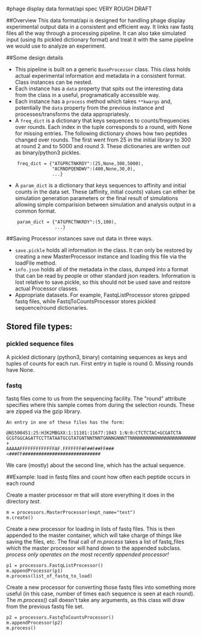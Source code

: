 #phage display data format/api spec 
VERY ROUGH DRAFT

##Overview
This data format/api is designed for handling phage display experimental output
data in a consistent and efficient way.  It links raw fastq files all the way
through a processing pipeline.  It can also take simulated input (using its
pickled dictionary format) and treat it with the same pipeline we would use to
analyze an experiment.

##Some design details
* This pipeline is built on a generic `BaseProcessor` class.  This class holds 
actual experimental information and metadata in a consistent format.  Class 
instances can be nested.  
 * Each instance has a `data` property that spits out the interesting 
data from the class in a useful, programatically accessible way.  
 * Each instance has a `process` method which takes `**kwargs` and, potentially
the `data` property from the previous instance and processes/transforms the
data appropriatesly. 
 * A `freq_dict` is a dictionary that keys sequences to counts/frequencies 
over rounds.  Each index in the tuple corresponds to a round, with None
for missing entries.  The following dictionary shows how two peptides changed over 
rounds.  The first went from 25 in the initial library to 300 at round 2 and to
5000 and round 3. These dictionaries are written out as binary/python3 pickles.
```
    freq_dict = {"ATGPRCTNKRDY":(25,None,300,5000),
                 "ACRNDPQENDWV":(400,None,30,0),
                 ...}
```
* A `param_dict` is a dictionary that keys sequences to affinity and initial
counts in the data set.  These (affinity, initial counts) values can either be
simulation generation parameters or the final result of simulations allowing
simple comparision between simulation and analysis output in a common format.
```
    param_dict = {"ATGPRCTNKRDY":(5,100),
                  ...}
```

##Saving
Processor instances save out data in three ways.  
* `save.pickle` holds all information in the class.  It can only be
restored by creating a new MasterProcessor instance and loading this file via the
loadFile method.
* `info.json` holds all of the metadata in the class, dumped into a format that
can be read by people or other standard json readers.  Information is lost
relative to save.pickle, so this should not be used save and restore actual
Processor classes.
* Appropriate datasets. For example, FastqListProcessor stores gzipped fastq
files, while FastqToCountsProcessor stores pickled sequence/round dictionaries.  

## Stored file types:
### pickled sequence files
A pickled dictionary (python3, binary) containing sequences as keys and tuples
of counts for each run.  First entry in tuple is round 0.  Missing rounds have 
None.  

### fastq
fastq files come to us from the sequencing facility.  The "round" attribute
specifies where this sample comes from during the selection rounds.  These are
zipped via the gzip library.  

```
An entry in one of these files has the form:

@NS500451:25:H3K2MBGXX:1:11101:11677:1043 1:N:0:CTCTCTAC+GCGATCTA
GCGTGGCAGATTCCTTATAATGCGTATGNTNNTNNTGNNNGNNNTTNNNNNNNNNNNNNNNNNNNNNNNNNNNNN
+
AAAAAFFFFFFFFFFFFFAF.FFFFFFF#F##F##FF###<###FF#############################
```

We care (mostly) about the second line, which has the actual sequence.


##Example: load in fastq files and count how often each peptide occurs in each round

Create a master processor *m* that will store everything it does in the 
directory *test*.  
```
m = processors.MasterProcessor(expt_name="test")
m.create()
```

Create a new processor for loading in lists of fastq files.  This is then
appended to the master container, which will take charge of things like saving
the files, etc.  The final call of *m.process* takes a list of fastq_files which
the master processor will hand down to the appended subclass.  *process only 
operates on the most recently appended processor!*

```
p1 = processors.FastqListProcessor()
m.appendProcessor(p1)
m.process(list_of_fastq_to_load)
```

Create a new processor for converting those fastq files into something 
more useful (in this case, number of times each sequence is seen at each round).
The *m.process()* call doesn't take any arguments, as this class will draw from
the previous fastq file set.

```
p2 = processors.FastqToCountsProcessor()
m.appendProcessor(p2)
m.process()
```

